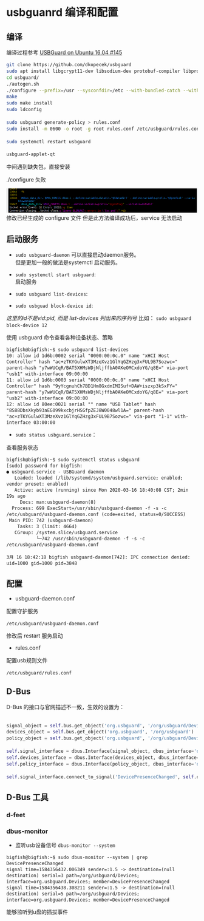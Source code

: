 <!-- en_title: usbguard compile and setting -->

# usbguanrd 编译和配置

## 编译

编译过程参考 [USBGuard on Ubuntu 16.04 #145](https://github.com/USBGuard/usbguard/issues/145)

```bash
git clone https://github.com/dkopecek/usbguard
sudo apt install libgcrypt11-dev libsodium-dev protobuf-compiler libprotobuf-dev libdbus-1-dev libdbus-glib-1-dev libpolkit-gobject-1-dev
cd usbguard/
./autogen.sh
./configure --prefix=/usr --sysconfdir=/etc --with-bundled-catch --with-bundled-pegtl --with-gui-qt=qt4 --enable-systemd
make
sudo make install
sudo ldconfig

sudo usbguard generate-policy > rules.conf
sudo install -m 0600 -o root -g root rules.conf /etc/usbguard/rules.conf

sudo systemctl restart usbguard

usbguard-applet-qt
```

中间遇到缺失包，直接安装

./configure 失败

![](https://github.com/TheBigFish/blog/raw/master/202003/modify_configure.png)
修改已经生成的 configure 文件
但是此方法编译成功后，service 无法启动

## 启动服务

- `sudo usbguard-daemon` 可以直接启动daemon服务。  
但是更加一般的做法是systemctl 启动服务。  

- `sudo systemctl start usbguard`:  
启动服务

- `sudo usbguard list-devices`:  

- `sudo usbguad block-device id`:

*这里的id不是vid:pid, 而是 list-devices 列出来的序列号*
比如：
`sudo usbguard block-device 12`

使用 usbguard 命令查看各种设备状态、策略

```shell
bigfish@bigfish:~$ sudo usbguard list-devices
10: allow id 1d6b:0002 serial "0000:00:0c.0" name "xHCI Host Controller" hash "ac+zTKYGulwXT3MzeXvz1GlYqGZHzg3xFUL9B7Sozwc=" parent-hash "y7wWUCqR/BAT5XHMsWDjNljffbA0AKeOMCxdoYG/q8E=" via-port "usb1" with-interface 09:00:00
11: allow id 1d6b:0003 serial "0000:00:0c.0" name "xHCI Host Controller" hash "9yYcgnuhCh7BD1Hm8GxdmIMISuf+DAW+iszxp3kSxFY=" parent-hash "y7wWUCqR/BAT5XHMsWDjNljffbA0AKeOMCxdoYG/q8E=" via-port "usb2" with-interface 09:00:00
12: allow id 80ee:0021 serial "" name "USB Tablet" hash "8S88DbsXkyb93aEG099kxcbjrHSGfpZEJ8W0048wl1A=" parent-hash "ac+zTKYGulwXT3MzeXvz1GlYqGZHzg3xFUL9B7Sozwc=" via-port "1-1" with-interface 03:00:00
```

- `sudo status usbguard.service`：  

查看服务状态

```shell
bigfish@bigfish:~$ sudo systemctl status usbguard
[sudo] password for bigfish:
● usbguard.service - USBGuard daemon
   Loaded: loaded (/lib/systemd/system/usbguard.service; enabled; vendor preset: enabled)
   Active: active (running) since Mon 2020-03-16 18:40:08 CST; 2min 19s ago
     Docs: man:usbguard-daemon(8)
  Process: 699 ExecStart=/usr/sbin/usbguard-daemon -f -s -c /etc/usbguard/usbguard-daemon.conf (code=exited, status=0/SUCCESS)
 Main PID: 742 (usbguard-daemon)
    Tasks: 3 (limit: 4664)
   CGroup: /system.slice/usbguard.service
           └─742 /usr/sbin/usbguard-daemon -f -s -c /etc/usbguard/usbguard-daemon.conf

3月 16 18:42:18 bigfish usbguard-daemon[742]: IPC connection denied: uid=1000 gid=1000 pid=3848
```

## 配置

- usbguard-daemon.conf

配置守护服务

`/etc/usbguard/usbguard-daemon.conf`

修改后 restart 服务启动

- rules.conf

配置usb规则文件

`/etc/usbguard/rules.conf`

## D-Bus

D-Bus 的接口与官网描述不一致，生效的设置为：

```python

signal_object = self.bus.get_object('org.usbguard', '/org/usbguard/Devices')
devices_object = self.bus.get_object('org.usbguard', '/org/usbguard')
policy_object = self.bus.get_object('org.usbguard', '/org/usbguard/Devices')

self.signal_interface = dbus.Interface(signal_object, dbus_interface='org.usbguard.Devices')
self.devices_interface = dbus.Interface(devices_object, dbus_interface='org.usbguard.Devices')
self.policy_interface = dbus.Interface(policy_object, dbus_interface='org.usbguard.Policy')

self.signal_interface.connect_to_signal('DevicePresenceChanged', self.on_device_presence_changed)
```

## D-Bus 工具

### d-feet

### dbus-monitor

- 监听usb设备信号
`dbus-monitor --system`

```
bigfish@bigfish:~$ sudo dbus-monitor --system | grep DevicePresenceChanged
signal time=1584356432.006349 sender=:1.5 -> destination=(null destination) serial=3 path=/org/usbguard/Devices; interface=org.usbguard.Devices; member=DevicePresenceChanged
signal time=1584356438.308211 sender=:1.5 -> destination=(null destination) serial=5 path=/org/usbguard/Devices; interface=org.usbguard.Devices; member=DevicePresenceChanged
```

能够监听到u盘的插拔事件

